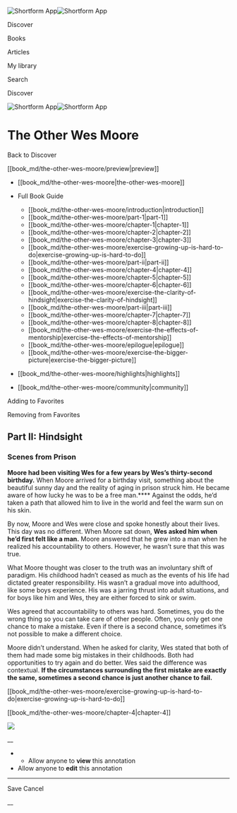 ![Shortform App](/img/logo.36a2399e.svg)![Shortform App](/img/logo-dark.70c1b072.svg)

Discover

Books

Articles

My library

Search

Discover

![Shortform App](/img/logo.36a2399e.svg)![Shortform App](/img/logo-dark.70c1b072.svg)

# The Other Wes Moore

Back to Discover

[[book_md/the-other-wes-moore/preview|preview]]

  * [[book_md/the-other-wes-moore|the-other-wes-moore]]
  * Full Book Guide

    * [[book_md/the-other-wes-moore/introduction|introduction]]
    * [[book_md/the-other-wes-moore/part-1|part-1]]
    * [[book_md/the-other-wes-moore/chapter-1|chapter-1]]
    * [[book_md/the-other-wes-moore/chapter-2|chapter-2]]
    * [[book_md/the-other-wes-moore/chapter-3|chapter-3]]
    * [[book_md/the-other-wes-moore/exercise-growing-up-is-hard-to-do|exercise-growing-up-is-hard-to-do]]
    * [[book_md/the-other-wes-moore/part-ii|part-ii]]
    * [[book_md/the-other-wes-moore/chapter-4|chapter-4]]
    * [[book_md/the-other-wes-moore/chapter-5|chapter-5]]
    * [[book_md/the-other-wes-moore/chapter-6|chapter-6]]
    * [[book_md/the-other-wes-moore/exercise-the-clarity-of-hindsight|exercise-the-clarity-of-hindsight]]
    * [[book_md/the-other-wes-moore/part-iii|part-iii]]
    * [[book_md/the-other-wes-moore/chapter-7|chapter-7]]
    * [[book_md/the-other-wes-moore/chapter-8|chapter-8]]
    * [[book_md/the-other-wes-moore/exercise-the-effects-of-mentorship|exercise-the-effects-of-mentorship]]
    * [[book_md/the-other-wes-moore/epilogue|epilogue]]
    * [[book_md/the-other-wes-moore/exercise-the-bigger-picture|exercise-the-bigger-picture]]
  * [[book_md/the-other-wes-moore/highlights|highlights]]
  * [[book_md/the-other-wes-moore/community|community]]



Adding to Favorites 

Removing from Favorites 

## Part II: Hindsight

### Scenes from Prison

**Moore had been visiting Wes for a few years by Wes’s thirty-second birthday.** When Moore arrived for a birthday visit, something about the beautiful sunny day and the reality of aging in prison struck him. He became aware of how lucky he was to be a free man.**** Against the odds, he’d taken a path that allowed him to live in the world and feel the warm sun on his skin.

By now, Moore and Wes were close and spoke honestly about their lives. This day was no different. When Moore sat down, **Wes asked him when he’d first felt like a man.** Moore answered that he grew into a man when he realized his accountability to others. However, he wasn’t sure that this was true.

What Moore thought was closer to the truth was an involuntary shift of paradigm. His childhood hadn’t ceased as much as the events of his life had dictated greater responsibility. His wasn’t a gradual move into adulthood, like some boys experience. His was a jarring thrust into adult situations, and for boys like him and Wes, they are either forced to sink or swim.

Wes agreed that accountability to others was hard. Sometimes, you do the wrong thing so you can take care of other people. Often, you only get one chance to make a mistake. Even if there is a second chance, sometimes it’s not possible to make a different choice.

Moore didn’t understand. When he asked for clarity, Wes stated that both of them had made some big mistakes in their childhoods. Both had opportunities to try again and do better. Wes said the difference was contextual. **If the circumstances surrounding the first mistake are exactly the same, sometimes a second chance is just another chance to fail.**

[[book_md/the-other-wes-moore/exercise-growing-up-is-hard-to-do|exercise-growing-up-is-hard-to-do]]

[[book_md/the-other-wes-moore/chapter-4|chapter-4]]

![](https://bat.bing.com/action/0?ti=56018282&Ver=2&mid=10b6d868-a24d-464e-bb28-7386b37584bc&sid=1711133063fa11eebdec89a8b8ae3bbc&vid=171147a063fa11eea7440fcfeb230d96&vids=0&msclkid=N&pi=0&lg=en-US&sw=800&sh=600&sc=24&nwd=1&tl=Shortform%20%7C%20Book&p=https%3A%2F%2Fwww.shortform.com%2Fapp%2Fbook%2Fthe-other-wes-moore%2Fpart-ii&r=&lt=377&evt=pageLoad&sv=1&rn=701774)

__

  *   * Allow anyone to **view** this annotation
  * Allow anyone to **edit** this annotation



* * *

Save Cancel

__



